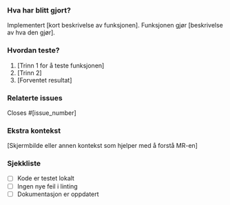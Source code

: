<!--
  Feature (feat) Merge Request-mal
  Formål: For å legge til nye funksjoner eller utvidelser i prosjektet.
  Skriv tittel på formatet: feat(scope): [Kort tittel]
-->

### Hva har blitt gjort?
<!-- Gi en kort beskrivelse av hva som har blitt implementert. -->
Implementert [kort beskrivelse av funksjonen]. Funksjonen gjør [beskrivelse av hva den gjør].

### Hvordan teste?
<!-- Beskriv hvordan funksjonaliteten kan testes av andre utviklere eller testere. -->
1. [Trinn 1 for å teste funksjonen]
2. [Trinn 2]
3. [Forventet resultat]

### Relaterte issues
<!-- Lukk relevante issues ved å referere til dem med `Closes #issue_number`. -->
Closes #[issue_number]

### Ekstra kontekst
<!-- Valgfritt: Legg til eventuell ekstra informasjon, som skjermbilder, diagrammer eller lenker til relevante dokumenter. -->
[Skjermbilde eller annen kontekst som hjelper med å forstå MR-en]

### Sjekkliste
- [ ] Kode er testet lokalt
- [ ] Ingen nye feil i linting
- [ ] Dokumentasjon er oppdatert